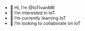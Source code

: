 - 👋 Hi, I’m @IoTIvanMR
- 👀 I’m interested in IoT 
- 🌱 I’m currently learning IoT
- 💞️ I’m looking to collaborate on IoT

